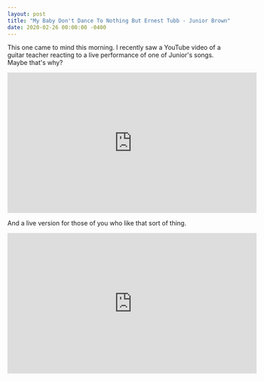 ```yaml
---
layout: post
title: "My Baby Don't Dance To Nothing But Ernest Tubb - Junior Brown"
date: 2020-02-26 00:00:00 -0400
---
```


This one came to mind this morning. I recently saw a YouTube video of a guitar teacher reacting to a live performance of one of Junior's songs. Maybe that's why?

<iframe width="560" height="315" src="https://www.youtube.com/embed/Nrj740rpZJ0" frameborder="0" allow="accelerometer; autoplay; encrypted-media; gyroscope; picture-in-picture" allowfullscreen></iframe>


And a live version for those of you who like that sort of thing.
<iframe width="560" height="315" src="https://www.youtube.com/embed/TI94s93ZXzo" frameborder="0" allow="accelerometer; autoplay; encrypted-media; gyroscope; picture-in-picture" allowfullscreen></iframe>
